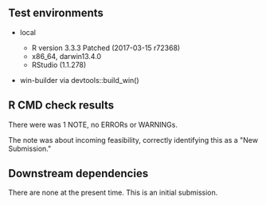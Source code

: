 ## Test environments

* local 
  * R version 3.3.3 Patched (2017-03-15 r72368)
  * x86_64, darwin13.4.0                       
  * RStudio (1.1.278)     
  
* win-builder via devtools::build_win()

## R CMD check results

There were was 1 NOTE, no ERRORs or WARNINGs.

The note was about incoming feasibility, correctly identifying this as a "New Submission." 

## Downstream dependencies

There are none at the present time.  This is an initial submission.
